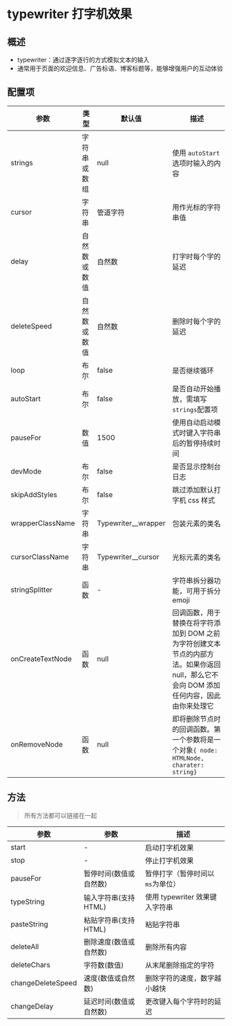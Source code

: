 # typewriter 打字机效果

## 概述

- typewriter：通过逐字逐行的方式模拟文本的输入
- 通常用于页面的欢迎信息、广告标语、博客标题等，能够增强用户的互动体验

## 配置项

| 参数             | 类型         | 默认值                | 描述                                                                                                                                    |
| ---------------- | ------------ | --------------------- | --------------------------------------------------------------------------------------------------------------------------------------- |
| strings          | 字符串或数组 | null                  | 使用 `autoStart` 选项时输入的内容                                                                                                       |
| cursor           | 字符串       | 管道字符              | 用作光标的字符串值                                                                                                                      |
| delay            | 自然数或数值 | 自然数                | 打字时每个字的延迟                                                                                                                      |
| deleteSpeed      | 自然数或数值 | 自然数                | 删除时每个字的延迟                                                                                                                      |
| loop             | 布尔         | false                 | 是否继续循环                                                                                                                            |
| autoStart        | 布尔         | false                 | 是否自动开始播放，需填写`strings`配置项                                                                                                 |
| pauseFor         | 数值         | 1500                  | 使用自动启动模式时键入字符串后的暂停持续时间                                                                                            |
| devMode          | 布尔         | false                 | 是否显示控制台日志                                                                                                                      |
| skipAddStyles    | 布尔         | false                 | 跳过添加默认打字机 css 样式                                                                                                             |
| wrapperClassName | 字符串       | Typewriter\_\_wrapper | 包装元素的类名                                                                                                                          |
| cursorClassName  | 字符串       | Typewriter\_\_cursor  | 光标元素的类名                                                                                                                          |
| stringSplitter   | 函数         | -                     | 字符串拆分器功能，可用于拆分 emoji                                                                                                      |
| onCreateTextNode | 函数         | null                  | 回调函数，用于替换在将字符添加到 DOM 之前为字符创建文本节点的内部方法。如果你返回 null，那么它不会向 DOM 添加任何内容，因此由你来处理它 |
| onRemoveNode     | 函数         | null                  | 即将删除节点时的回调函数。第一个参数将是一个对象`{ node: HTMLNode, charater: string}`                                                   |

## 方法

> 所有方法都可以链接在一起

| 参数              | 参数                   | 描述                             |
| ----------------- | ---------------------- | -------------------------------- |
| start             | -                      | 启动打字机效果                   |
| stop              | -                      | 停止打字机效果                   |
| pauseFor          | 暂停时间(数值或自然数) | 暂停打字（暂停时间以`ms`为单位） |
| typeString        | 输入字符串(支持 HTML)  | 使用 typewriter 效果键入字符串   |
| pasteString       | 粘贴字符串(支持 HTML)  | 粘贴字符串                       |
| deleteAll         | 删除速度(数值或自然数) | 删除所有内容                     |
| deleteChars       | 字符数(数值)           | 从末尾删除指定的字符             |
| changeDeleteSpeed | 速度(数值或自然数)     | 删除字符的速度，数字越小越快     |
| changeDelay       | 延迟时间(数值或自然数) | 更改键入每个字符时的延迟         |
